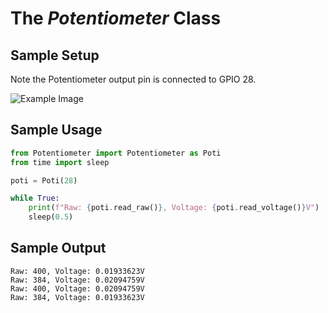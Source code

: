 # The *Potentiometer* Class

## Sample Setup

Note the Potentiometer output pin is connected to GPIO 28.

![Example Image](https://how2electronics.com/wp-content/uploads/2021/03/Raspberry-Pi-Pico-ADC-Example.jpg)

## Sample Usage

```python
from Potentiometer import Potentiometer as Poti
from time import sleep

poti = Poti(28)

while True:
    print(f"Raw: {poti.read_raw()}, Voltage: {poti.read_voltage()}V")
    sleep(0.5)

```

## Sample Output

```shell
Raw: 400, Voltage: 0.01933623V
Raw: 384, Voltage: 0.02094759V
Raw: 400, Voltage: 0.02094759V
Raw: 384, Voltage: 0.01933623V
```
